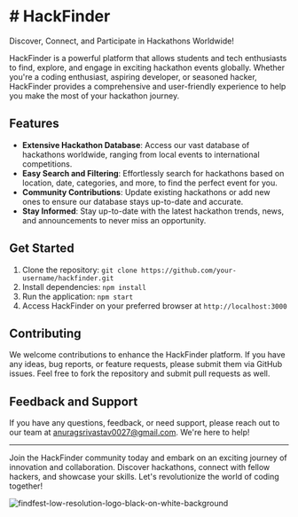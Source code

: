 # # HackFinder

Discover, Connect, and Participate in Hackathons Worldwide!

HackFinder is a powerful platform that allows students and tech enthusiasts to find, explore, and engage in exciting hackathon events globally. Whether you're a coding enthusiast, aspiring developer, or seasoned hacker, HackFinder provides a comprehensive and user-friendly experience to help you make the most of your hackathon journey.

## Features

-   **Extensive Hackathon Database**: Access our vast database of hackathons worldwide, ranging from local events to international competitions.
-   **Easy Search and Filtering**: Effortlessly search for hackathons based on location, date, categories, and more, to find the perfect event for you.
-   **Community Contributions**: Update existing hackathons or add new ones to ensure our database stays up-to-date and accurate.
-   **Stay Informed**: Stay up-to-date with the latest hackathon trends, news, and announcements to never miss an opportunity.


## Get Started

1.  Clone the repository: `git clone https://github.com/your-username/hackfinder.git`
2.  Install dependencies: `npm install`
3.  Run the application: `npm start`
4.  Access HackFinder on your preferred browser at `http://localhost:3000`

## Contributing

We welcome contributions to enhance the HackFinder platform. If you have any ideas, bug reports, or feature requests, please submit them via GitHub issues. Feel free to fork the repository and submit pull requests as well.

## Feedback and Support

If you have any questions, feedback, or need support, please reach out to our team at [anuragsrivastav0027@gmail.com](mailto:anuragsrivastav0027@gmail.com). We're here to help!


----------

Join the HackFinder community today and embark on an exciting journey of innovation and collaboration. Discover hackathons, connect with fellow hackers, and showcase your skills. Let's revolutionize the world of coding together!


![findfest-low-resolution-logo-black-on-white-background](https://github.com/anurag-327/HackFinder/assets/98267696/a93542d4-bc60-43c1-8fcc-ccbb6164718e)
